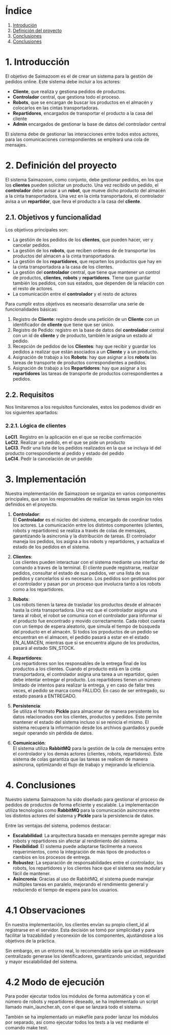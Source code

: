 # Índice
1. [Introdución](#introduccion)
2. [Definición del proyecto](#definicion)
3. [Conclusiones](#solucion)
3. [Conclusiones](#conclusiones)


# 1. Introducción
El objetivo de Saimazoom es el de crear un sistema para la gestión de pedidos online. Este sistema debe incluir a los actores:
* **Cliente**, que realiza y gestiona pedidos de productos.
* **Controlador** central, que gestiona todo el proceso.
* **Robots**, que se encargan de buscar los productos en el almacén y colocarlos en las cintas transportadoras.
* **Repartidores**, encargados de transportar el producto a la casa del cliente
* **Admin** encargados de gestionar la base de datos del controlador central

El sistema debe de gestionar las interacciones entre todos estos actores, para las comunicaciones correspondientes se empleará una cola de mensajes.


# 2. Definición del proyecto
El sistema Saimazoom, como conjunto, debe gestionar pedidos, en los que los **clientes** pueden solicitar un producto. Una vez recibido un pedido, el **controlador** debe avisar a un **robot**, que mueve dicho producto del almacén a la cinta transportadora. Una vez en la cinta transportadora, el controlador avisa a un **repartidor**, que lleva el producto a la casa del **cliente**. 
<!-- Las comunicaciones pertinentes entre estos elementos estarán gestionadas por un **controlador** central, que mantiene la comunicación entre los **clientes**, **robots** y **repartidores**. -->

## 2.1. Objetivos y funcionalidad
Los objetivos principales son: 
* La gestión de los pedidos de los **clientes**, que pueden hacer, ver  y cancelar pedidos.
* La gestión de los **robots**, que reciben ordenes de de transportar los productos del almacen a la cinta transportadora.
* La gestión de los **repartidores**, que reparten los productos que hay en la cinta transportadora a la casa de los clientes.
* La gestión del **controlador** central, que tiene que mantener un control de productos, **clientes**, **robots** y **repartidores**. Tiene que guardar también los pedidos, con sus estados, que dependen de la relación con el resto de actores.
* La comunicación entre el **controlador** y el resto de actores

Para cumplir estos objetivos es necesario desarrollar una serie de funcionalidades básicas:
1. Registro de **Cliente**: registro desde una petición de un **Cliente** con un identificador de **cliente** que tiene que ser único.
2. Registro de Pedido: registro en la base de datos del **controlador** central con un id de **cliente** y de producto, también le asigna un estado al pedido.
3. Recepción de pedidos de los **Clientes**: hay que recibir y guardar los pedidos a realizar que están asociados a un **Cliente** y a un producto.
4. Asignación de trabajo a los **Robots**: hay que asignar a los **robots** las tareas de transporte de productos correspondientes a pedidos.
5. Asignación de trabajo a los **Repartidores**: hay que asignar a los **repartidores** las tareas de transporte de productos correspondientes a pedidos.

## 2.2. Requisitos
Nos limitaremos a los requisitos funcionales, estos los podemos dividir en los siguientes apartados:

### 2.2.1. **Lógica de clientes**
**LoCl1**. Registro en la aplicación en el que se recibe confirmación  
**LoCl2**. Realizar un pedido, en el que se pide un producto  
**LoCl3**. Pedir una lista de los pedidos realizados en la que se incluya id del producto correspondiente al pedido y estado del pedido  
**LoCl4**. Pedir la cancelación de un pedido

# 3. Implementación
Nuestra implementación de Saimazoom se organiza en varios componentes principales, que son los responsables de realizar las tareas según los roles definidos en el proyecto.

1. **Controlador**:  
   El **Controlador** es el núcleo del sistema, encargado de coordinar todos los actores. La comunicación entre los distintos componentes (clientes, robots y repartidores) se realiza a través de colas de mensajes, garantizando la asincronía y la distribución de tareas. El controlador maneja los pedidos, los asigna a los robots y repartidores, y actualiza el estado de los pedidos en el sistema.

2. **Clientes**:  
   Los clientes pueden interactuar con el sistema mediante una interfaz de comando a traves de la terminal. El cliente puede registrarse, realizar pedidos, consultar el estado de sus pedidos, ver una lista de sus pedidos y cancelarlos si es necesario. Los pedidos son gestionados por el controlador y pasan por un proceso que involucra tanto a los robots como a los repartidores.

3. **Robots**:  
   Los robots tienen la tarea de trasladar los productos desde el almacén hasta la cinta transportadora. Una vez que el controlador asigna una tarea al robot, el robot se comunica con el controlador para informar si el producto fue encontrado y movido correctamente. Cada robot cuenta con un tiempo de espera aleatorio, que simula el tiempo de búsqueda del producto en el almacén. Si todos los prpoductos de un pedido se encuentran en el almacen, el pedidio pasará a estar en el estado EN_ALMACEN, mientras que si se encuentra alguno de los productos, pasará al estado SIN_STOCK.

4. **Repartidores**:  
   Los repartidores son los responsables de la entrega final de los productos a los clientes. Cuando el producto está en la cinta transportadora, el controlador asigna una tarea a un repartidor, quien debe intentar entregar el producto. Los repartidores tienen un número limitado de intentos para realizar la entrega, y en caso de fallar tres veces, el pedido se marca como FALLIDO. En caso de ser entregado, su estado pasará a ENTREGADO.

5. **Persistencia**:  
   Se utiliza el formato **Pickle** para almacenar de manera persistente los datos relacionados con los clientes, productos y pedidos. Esto permite mantener el estado del sistema incluso si se reinicia el mismo. El sistema recupera la información desde los archivos guardados y puede seguir operando sin pérdida de datos.

6. **Comunicación**:  
   El sistema utiliza **RabbitMQ** para la gestión de la cola de mensajes entre el controlador y los demás actores (clientes, robots, repartidores). Este sistema de colas garantiza que las tareas se realicen de manera asíncrona, optimizando el flujo de trabajo y mejorando la eficiencia.

# 4. Conclusiones
Nuestro sistema Saimazoom ha sido diseñado para gestionar el proceso de pedidos de productos de forma eficiente y escalable. La implementación utiliza tecnologías como **RabbitMQ** para la comunicación asíncrona entre los distintos actores del sistema y **Pickle** para la persistencia de datos.

Entre las ventajas del sistema, podemos destacar:

- **Escalabilidad**: La arquitectura basada en mensajes permite agregar más robots y repartidores sin afectar al rendimiento del sistema.
- **Flexibilidad**: El sistema puede adaptarse fácilmente a nuevos requerimientos, como la integración de más tipos de productos o cambios en los procesos de entrega.
- **Robustez**: La separación de responsabilidades entre el controlador, los robots, los repartidores y los clientes hace que el sistema sea modular y fácil de mantener.
- **Asincronía**: Gracias al uso de RabbitMQ, el sistema puede manejar múltiples tareas en paralelo, mejorando el rendimiento general y reduciendo el tiempo de espera para los usuarios.

# 4.1 Observaciones
En nuestra implementación, los clientes envían su propio client_id al registrarse en el servidor. Esta decisión se tomó por simplicidad y para facilitar la trazabilidad y reconexión de los componentes, ajustándose a los objetivos de la práctica.

Sin embargo, en un entorno real, lo recomendable sería que un middleware centralizado generase los identificadores, garantizando unicidad, seguridad y mayor escalabilidad del sistema.


# 4.2 Modo de ejecución
Para poder ejecutar todos los módulos de forma automática y con el número de robots y repartidores deseado, se ha implementado un script llamado main_launcher.sh, con el que se lanzará todo el sistema.

También se ha implementado un makefile para poder lanzar los módulos por separado, así como ejecutar todos los tests a la vez mediante el comando make test.
